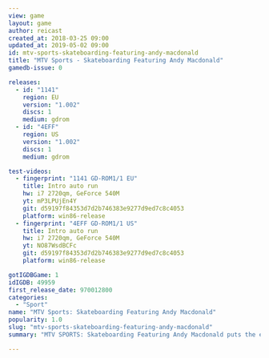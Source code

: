 ```yaml
---
view: game
layout: game
author: reicast
created_at: 2018-03-25 09:00
updated_at: 2019-05-02 09:00
id: mtv-sports-skateboarding-featuring-andy-macdonald
title: "MTV Sports - Skateboarding Featuring Andy Macdonald"
gamedb-issue: 0

releases:
  - id: "1141"
    region: EU
    version: "1.002"
    discs: 1
    medium: gdrom
  - id: "4EFF"
    region: US
    version: "1.002"
    discs: 1
    medium: gdrom

test-videos:
  - fingerprint: "1141 GD-ROM1/1 EU"
    title: Intro auto run
    hw: i7 2720qm, GeForce 540M
    yt: mP3LPUjEn4Y
    git: d59197f84353d7d2b746383e9277d9ed7c8c4053
    platform: win86-release
  - fingerprint: "4EFF GD-ROM1/1 US"
    title: Intro auto run
    hw: i7 2720qm, GeForce 540M
    yt: NO87WsdBCFc
    git: d59197f84353d7d2b746383e9277d9ed7c8c4053
    platform: win86-release

gotIGDBGame: 1
idIGDB: 49959
first_release_date: 970012800
categories:
  - "Sport"
name: "MTV Sports: Skateboarding Featuring Andy Macdonald"
popularity: 1.0
slug: "mtv-sports-skateboarding-featuring-andy-macdonald"
summary: "MTV SPORTS: Skateboarding Featuring Andy Macdonald puts the excitement of performing a 360-kickflip in the palm of your hand. Choose from four different skaters, including Andy Macdonald himself. Get used to the board and the controls with the Free Ride mode and, when you are ready for some action, try to meet the quotas for each of the 18 stages in the game. Some require that you earn a set amount of points, which you do by collecting the MTV icons, which are spread throughout the arena. To collect each one, you must perform a different trick. Other stages have more demanding quotas including navigating an obstacle course, collecting balloons, and crashing through items. Now you can skateboard anywhere with MTV SPORTS: Skateboarding Featuring Andy Macdonald."

---
```


